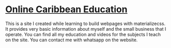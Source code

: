 # [Online Caribbean Education](https://www.ocarie.com)

This is a site I created while learning to build webpages with materializecss. It provides very basic information about
myself and the small business that I operate. You can find all my education and videos for the subjects I teach on the site. You can contact me with whatsapp on the website.
